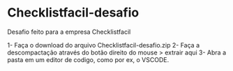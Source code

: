 # Checklistfacil-desafio
Desafio feito para a empresa Checklistfacil


1- Faça o download do arquivo Checklistfacil-desafio.zip
2- Faça a descompactação através do botão direito do mouse > extrair aqui
3- Abra a pasta em um editor de codigo, como por ex, o VSCODE.


